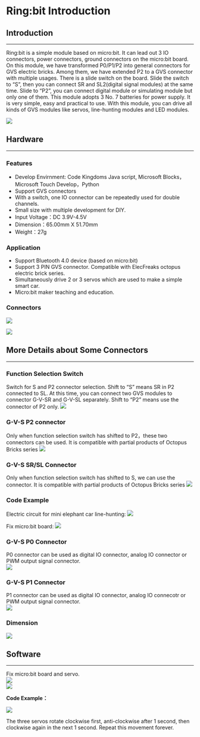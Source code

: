 # Ring:bit Introduction

## Introduction  
---  

Ring:bit is a simple module based on micro:bit. It can lead out 3 IO connectors, power connectors, ground connectors on the micro:bit board. On this module, we have transformed P0/P1/P2 into general connectors for GVS electric bricks. Among them, we have extended P2 to a GVS connector with multiple usages. There is a slide switch on the board. Slide the switch to “S”, then you can connect SR and SL2(digital signal modules) at the same time. Slide to “P2”, you can connect digital module or simulating module but only one of them. This module adopts 3 No. 7 batteries for power supply. It is very simple, easy and practical to use. With this module, you can drive all kinds of GVS modules like servos, line-hunting modules and LED modules.

![](./images/bDMpSsj.png)  

## Hardware  
---  

### Features

- Develop Envirnment: Code Kingdoms Java script, Microsoft Blocks，Microsoft Touch Develop，Python
- Support GVS connectors
- With a switch, one IO connector can be repeatedly used for double channels.
- Small size with multiple development for DIY.
- Input Voltage：DC 3.9V-4.5V
- Dimension：65.00mm X 51.70mm
- Weight：27g

### Application

- Support Bluetooth 4.0 device (based on micro:bit)
- Support 3 PIN GVS connector. Compatible with ElecFreaks octopus electric brick series. 
- Simultaneously drive 2 or 3 servos which are used to make a simple smart car. 
- Micro:bit maker teaching and education. 

### Connectors

![](./images/5qVcUuq.png)

![](./images/b5T97iU.png)


## More Details about Some Connectors  
---  

### Function Selection Switch

Switch for S and P2 connector selection. Shift to “S” means SR in P2 connected to SL. At this time, you can connect two GVS modules to connector G-V-SR and G-V-SL separately. Shift to “P2” means use the connector of P2 only.
![](./images/PaHHe9A.png)

### G-V-S P2 connector

Only when function selection switch has shifted to P2，these two connectors can be used. It is compatible with partial products of Octopus Bricks series
![](./images/PMmCuST.png)

### G-V-S SR/SL Connector  

Only when function selection switch has shifted to S, we can use the connector. It is compatible with partial products of Octopus Bricks series
![](./images/cHPVdDl.png)

### Code Example  

Electric circuit for mini elephant car line-hunting:
![](./images/7QW9Ub4.png)

Fix micro:bit board:
![](./images/jKoo29U.png)

### G-V-S P0 Connector    

P0 connector can be used as digital IO connector, analog IO connector or PWM output signal connector.    
![](./images/5CuTWoN.png)  

### G-V-S P1 Connector    

P1 connector can be used as digital IO connector, analog IO connecotr or PWM output signal connector.   
![](./images/0MX5nzY.png)  

### Dimension  
![](./images/Fq3QGS8.png)  

## Software    
---  

Fix micro:bit board and servo.  
![](./images/4JBOP4i.png)    
![](./images/9XVim0q.png)      

**Code Example：**  

![](./images/LPoVRtu.png)   

The three servos rotate clockwise first, anti-clockwise after 1 second, then clockwise again in the next 1 second. Repeat this movement forever.
